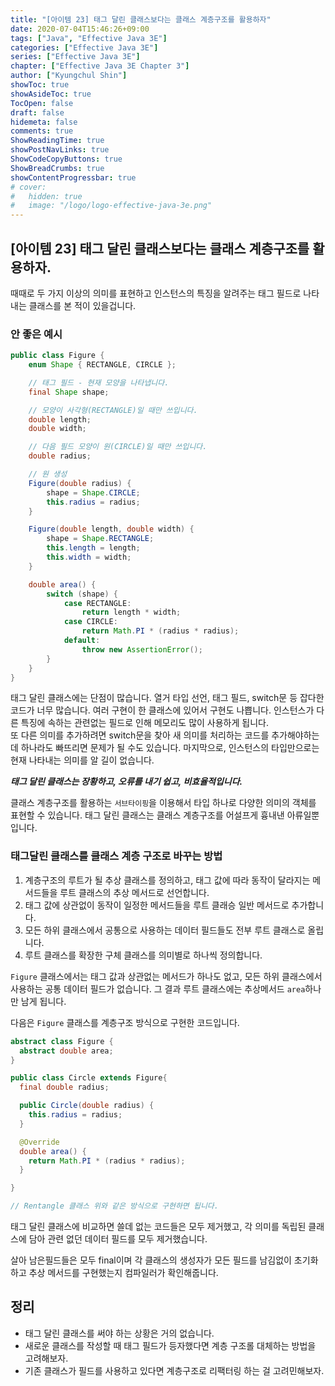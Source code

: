 ```yaml
---
title: "[아이템 23] 태그 달린 클래스보다는 클래스 계층구조를 활용하자"
date: 2020-07-04T15:46:26+09:00
tags: ["Java", "Effective Java 3E"]
categories: ["Effective Java 3E"]
series: ["Effective Java 3E"]
chapter: ["Effective Java 3E Chapter 3"]
author: ["Kyungchul Shin"]
showToc: true
showAsideToc: true
TocOpen: false
draft: false
hidemeta: false
comments: true
ShowReadingTime: true
showPostNavLinks: true
ShowCodeCopyButtons: true
ShowBreadCrumbs: true
showContentProgressbar: true
# cover:
#   hidden: true
#   image: "/logo/logo-effective-java-3e.png"
---
```

## [아이템 23] 태그 달린 클래스보다는 클래스 계층구조를 활용하자.

때때로 두 가지 이상의 의미를 표현하고 인스턴스의 특징을 알려주는 태그 필드로 나타내는 클래스를 본 적이 있을겁니다.

### 안 좋은 예시
``` java
public class Figure {
    enum Shape { RECTANGLE, CIRCLE };

    // 태그 필드 - 현재 모양을 나타냅니다.
    final Shape shape;

    // 모양이 사각형(RECTANGLE)일 때만 쓰입니다.
    double length;
    double width;

    // 다음 필드 모양이 원(CIRCLE)일 때만 쓰입니다.
    double radius;

    // 원 생성
    Figure(double radius) {
        shape = Shape.CIRCLE;
        this.radius = radius;
    }

    Figure(double length, double width) {
        shape = Shape.RECTANGLE;
        this.length = length;
        this.width = width;
    }

    double area() {
        switch (shape) {
            case RECTANGLE:
                return length * width;
            case CIRCLE:
                return Math.PI * (radius * radius);
            default:
                throw new AssertionError();
        }
    }
}
```

태그 달린 클래스에는 단점이 많습니다. 열거 타입 선언, 태그 필드, switch문 등 잡다한 코드가 너무 많습니다. 여러 구현이 한 클래스에 있어서 구현도 나쁩니다. 인스턴스가 다른 특징에 속하는 관련없는 필드로 인해 메모리도 많이 사용하게 됩니다.   
또 다른 의미를 추가하려면 switch문을 찾아 새 의미를 처리하는 코드를 추가해야하는 데 하나라도 빠뜨리면 문제가 될 수도 있습니다. 마지막으로, 인스턴스의 타입만으로는 현재 나타내는 의미를 알 길이 없습니다.
   
***태그 달린 클래스는 장황하고, 오류를 내기 쉽고, 비효율적입니다.***
   
클래스 계층구조를 활용하는 `서브타이핑`을 이용해서 타입 하나로 다양한 의미의 객체를 표현할 수 있습니다. 태그 달린 클래스는 클래스 계층구조를 어설프게 흉내낸 아류일뿐입니다.
   
### 태그달린 클래스를 클래스 계층 구조로 바꾸는 방법
1. 계층구조의 루트가 될 추상 클래스를 정의하고, 태그 값에 따라 동작이 달라지는 메서드들을 루트 클래스의 추상 메서드로 선언합니다.
2. 태그 값에 상관없이 동작이 일정한 메서드들을 루트 클래승 일반 메서드로 추가합니다.
3. 모든 하위 클래스에서 공통으로 사용하는 데이터 필드들도 전부 루트 클래스로 올립니다.
4. 루트 클래스를 확장한 구체 클래스를 의미별로 하나씩 정의합니다.
   
`Figure` 클래스에서는 태그 값과 상관없는 메서드가 하나도 없고, 모든 하위 클래스에서 사용하는 공통 데이터 필드가 없습니다. 그 결과 루트 클래스에는 추상메서드 `area`하나만 남게 됩니다.   
    
다음은 `Figure` 클래스를 계층구조 방식으로 구현한 코드입니다.
``` java
abstract class Figure {
  abstract double area;
}

public class Circle extends Figure{
  final double radius;

  public Circle(double radius) {
    this.radius = radius;
  }

  @Override
  double area() {
    return Math.PI * (radius * radius);
  }

}

// Rentangle 클래스 위와 같은 방식으로 구현하면 됩니다.
```
태그 달린 클래스에 비교하면 쓸데 없는 코드들은 모두 제거했고, 각 의미를 독립된 클래스에 담아 관련 없던 데이터 필드를 모두 제거했습니다.
   
살아 남은필드들은 모두 final이며 각 클래스의 생성자가 모든 필드를 남김없이 초기화하고 추상 메서드를 구현했는지 컴파일러가 확인해줍니다.
## 정리
- 태그 달린 클래스를 써야 하는 상황은 거의 없습니다.
- 새로운 클래스를 작성할 때 태그 필드가 등자했다면 계층 구조롤 대체하는 방법을 고려해보자.
- 기존 클래스가 필드를 사용하고 있다면 계층구조로 리팩터링 하는 걸 고려민해보자.